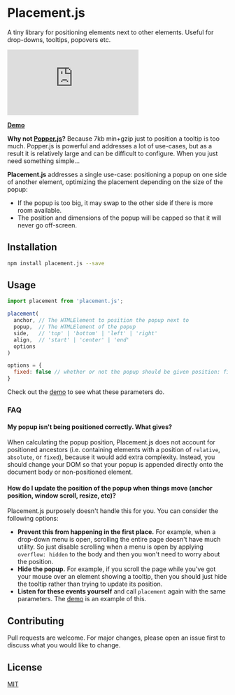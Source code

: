 # Placement.js

A tiny library for positioning elements next to other elements. Useful for drop-downs, tooltips, popovers etc.

![Size](https://badge-size.now.sh/https://unpkg.com/placement.js/index.iife.js?compression=gzip)

[**Demo**](https://tobyzerner.github.io/placement.js/demo.html)

**Why not [Popper.js](https://github.com/FezVrasta/popper.js)?** Because 7kb min+gzip just to position a tooltip is too much. Popper.js is powerful and addresses a lot of use-cases, but as a result it is relatively large and can be difficult to configure. When you just need something simple...

**Placement.js** addresses a single use-case: positioning a popup on one side of another element, optimizing the placement depending on the size of the popup:

* If the popup is too big, it may swap to the other side if there is more room available.
* The position and dimensions of the popup will be capped so that it will never go off-screen.

## Installation

```sh
npm install placement.js --save
```

## Usage

```js
import placement from 'placement.js';

placement(
  anchor, // The HTMLElement to position the popup next to
  popup,  // The HTMLElement of the popup
  side,   // 'top' | 'bottom' | 'left' | 'right'
  align,  // 'start' | 'center' | 'end'
  options
)

options = {
  fixed: false // whether or not the popup should be given position: fixed
}
```

Check out the [demo](https://tobyzerner.github.io/placement.js/demo.html) to see what these parameters do.

### FAQ

#### My popup isn't being positioned correctly. What gives?

When calculating the popup position, Placement.js does not account for positioned ancestors (i.e. containing elements with a position of `relative`, `absolute`, or `fixed`), because it would add extra complexity. Instead, you should change your DOM so that your popup is appended directly onto the document body or non-positioned element.

#### How do I update the position of the popup when things move (anchor position, window scroll, resize, etc)?

Placement.js purposely doesn't handle this for you. You can consider the following options:

* **Prevent this from happening in the first place.** For example, when a drop-down menu is open, scrolling the entire page doesn't have much utility. So just disable scrolling when a menu is open by applying `overflow: hidden` to the body and then you won't need to worry about the position.
* **Hide the popup.** For example, if you scroll the page while you've got your mouse over an element showing a tooltip, then you should just hide the tooltip rather than trying to update its position.
* **Listen for these events yourself** and call `placement` again with the same parameters. The [demo](https://tobyzerner.github.io/placement.js/demo.html) is an example of this.

## Contributing

Pull requests are welcome. For major changes, please open an issue first to discuss what you would like to change.

## License

[MIT](https://github.com/tobyzerner/placement.js/blob/master/LICENSE)
